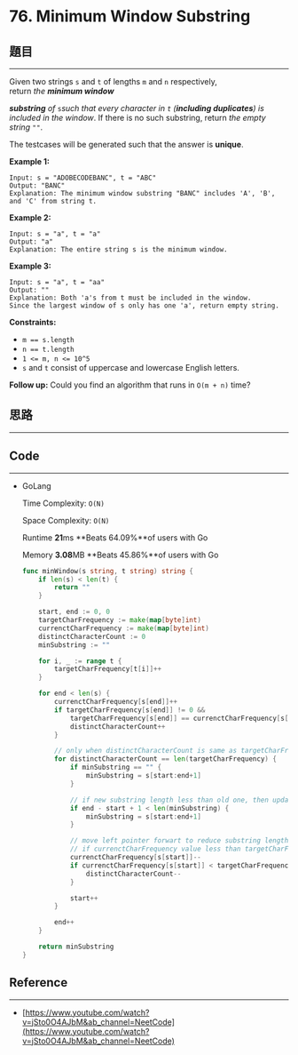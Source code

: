 # 76. Minimum Window Substring

## 題目

---

Given two strings `s` and `t` of lengths `m` and `n` respectively, return *the **minimum window***

***substring** of*  `s`*such that every character in `t` (**including duplicates**) is included in the window*. If there is no such substring, return *the empty string* `""`.

The testcases will be generated such that the answer is **unique**.

**Example 1:**

```
Input: s = "ADOBECODEBANC", t = "ABC"
Output: "BANC"
Explanation: The minimum window substring "BANC" includes 'A', 'B', and 'C' from string t.

```

**Example 2:**

```
Input: s = "a", t = "a"
Output: "a"
Explanation: The entire string s is the minimum window.

```

**Example 3:**

```
Input: s = "a", t = "aa"
Output: ""
Explanation: Both 'a's from t must be included in the window.
Since the largest window of s only has one 'a', return empty string.

```

**Constraints:**

- `m == s.length`
- `n == t.length`
- `1 <= m, n <= 10^5`
- `s` and `t` consist of uppercase and lowercase English letters.

**Follow up:** Could you find an algorithm that runs in `O(m + n)` time?

## 思路

---

## Code

---

- GoLang
    
    Time Complexity: `O(N)`
    
    Space Complexity: `O(N)`
    
    Runtime **21**ms **Beats 64.09%**of users with Go
    
    Memory **3.08**MB **Beats 45.86%**of users with Go
    
    ```go
    func minWindow(s string, t string) string {
        if len(s) < len(t) {
            return ""
        }
    
        start, end := 0, 0
        targetCharFrequency := make(map[byte]int)
        currenctCharFrequency := make(map[byte]int)
        distinctCharacterCount := 0
        minSubstring := ""
    
        for i, _ := range t {
            targetCharFrequency[t[i]]++
        }
    
        for end < len(s) {
            currenctCharFrequency[s[end]]++
            if targetCharFrequency[s[end]] != 0 &&
                targetCharFrequency[s[end]] == currenctCharFrequency[s[end]] {
                distinctCharacterCount++
            }
    
            // only when distinctCharacterCount is same as targetCharFrequency, it possible a valid substring
            for distinctCharacterCount == len(targetCharFrequency) {
                if minSubstring == "" {
                    minSubstring = s[start:end+1]
                }
    
                // if new substring length less than old one, then update it
                if end - start + 1 < len(minSubstring) {
                    minSubstring = s[start:end+1]
                }
    
                // move left pointer forwart to reduce substring length
                // if currenctCharFrequency value less than targetCharFrequency, mean distinctCharacterCount need to be update
                currenctCharFrequency[s[start]]--
                if currenctCharFrequency[s[start]] < targetCharFrequency[s[start]] {
                    distinctCharacterCount--
                }
    
                start++
            }
    
            end++
        }
    
        return minSubstring
    }
    ```
    

## Reference

---

- [https://www.youtube.com/watch?v=jSto0O4AJbM&ab_channel=NeetCode](https://www.youtube.com/watch?v=jSto0O4AJbM&ab_channel=NeetCode)